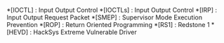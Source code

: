 *[IOCTL] : Input Output Control
*[IOCTLs] : Input Output Control
*[IRP] : Input Output Request Packet
*[SMEP] : Supervisor Mode Execution Prevention
*[ROP] : Return Oriented Programming
*[RS1] : Redstone 1
*[HEVD] : HackSys Extreme Vulnerable Driver